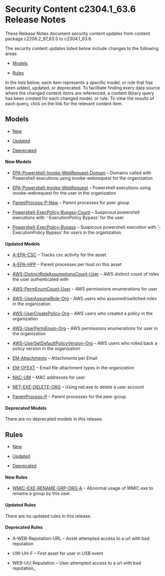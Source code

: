 Security Content c2304.1_63.6 Release Notes
============================================

These Release Notes document security content updates from content package c2206.2_97_63.5 to c2304.1_63.6.

The security content updates listed below include changes to the following areas:


* [Models](#Models)

* [Rules](#Rules)

In the lists below, each item represents a specific  model, or rule that has been added, updated, or deprecated. To facilitate finding every data source where the changed content items are referenced, a content library query has been created for each changed  model, or rule. To view the results of each query, click on the link for the relevant content item.




Models
------
* [New](#New-Models)

* [Updated](#Updated-Models)

* [Deprecated](#Deprecated-Models)

#### New Models
* [EPA-Powershell-Invoke-WebRequest-Domain](https://github.com/ExabeamLabs/Content-Doc/search?q=EPA-Powershell-Invoke-WebRequest-Domain) &#8211; Domains called with Powershell executions using invoke-webrequest for the organization

* [EPA-Powershell-Invoke-WebRequest](https://github.com/ExabeamLabs/Content-Doc/search?q=EPA-Powershell-Invoke-WebRequest) &#8211; Powershell executions using invoke-webrequest for the user in the organization

* [ParentProcess-P-New](https://github.com/ExabeamLabs/Content-Doc/search?q=ParentProcess-P-New) &#8211; Parent processes for peer group

* [Powershell-ExecPolicy-Bypass-Count](https://github.com/ExabeamLabs/Content-Doc/search?q=Powershell-ExecPolicy-Bypass-Count) &#8211; Suspicous powershell executions with '-ExecutionPolicy Bypass' for the user

* [Powershell-ExecPolicy-Bypass](https://github.com/ExabeamLabs/Content-Doc/search?q=Powershell-ExecPolicy-Bypass) &#8211; Suspicous powershell execution with '-ExecutionPolicy Bypass' for users in the organization.


#### Updated Models
* [A-EPA-CSC](https://github.com/ExabeamLabs/Content-Doc/search?q=A-EPA-CSC) &#8211; Tracks csc activity for the asset.

* [A-EPA-HPP](https://github.com/ExabeamLabs/Content-Doc/search?q=A-EPA-HPP) &#8211; Parent processes per host on this asset

* [AWS-DistinctRoleAssumptionsCount-User](https://github.com/ExabeamLabs/Content-Doc/search?q=AWS-DistinctRoleAssumptionsCount-User) &#8211; AWS distinct count of roles the user authenticated with

* [AWS-PermEnumCount-User](https://github.com/ExabeamLabs/Content-Doc/search?q=AWS-PermEnumCount-User) &#8211; AWS permissions enumerations for user

* [AWS-UserAssumeRole-Org](https://github.com/ExabeamLabs/Content-Doc/search?q=AWS-UserAssumeRole-Org) &#8211; AWS users who assumed/switched roles in the organization

* [AWS-UserCreatePolicy-Org](https://github.com/ExabeamLabs/Content-Doc/search?q=AWS-UserCreatePolicy-Org) &#8211; AWS users who created a policy in the organization

* [AWS-UserPermEnum-Org](https://github.com/ExabeamLabs/Content-Doc/search?q=AWS-UserPermEnum-Org) &#8211; AWS permissions enumerations for user in the organization

* [AWS-UserSetDefaultPolicyVersion-Org](https://github.com/ExabeamLabs/Content-Doc/search?q=AWS-UserSetDefaultPolicyVersion-Org) &#8211; AWS users who rolled back a policy version in the organization

* [EM-Attachments](https://github.com/ExabeamLabs/Content-Doc/search?q=EM-Attachments) &#8211; Attachments per Email

* [EM-OFEXT](https://github.com/ExabeamLabs/Content-Doc/search?q=EM-OFEXT) &#8211; Email file attachment types in the organization

* [NAC-UM](https://github.com/ExabeamLabs/Content-Doc/search?q=NAC-UM) &#8211; MAC addresses for user

* [NET-EXE-DELETE-ORG](https://github.com/ExabeamLabs/Content-Doc/search?q=NET-EXE-DELETE-ORG) &#8211; Using net.exe to delete a user account

* [ParentProcess-P](https://github.com/ExabeamLabs/Content-Doc/search?q=ParentProcess-P) &#8211; Parent processes for the peer group


#### Deprecated Models
There are no deprecated models in this release.

Rules
-----
* [New](#New-Rules)

* [Updated](#Updated-Rules)

* [Deprecated](#Deprecated-Rules)

#### New Rules
* [WMIC-EXE-RENAME-GRP-ORG-A](https://github.com/ExabeamLabs/Content-Doc/search?q=WMIC-EXE-RENAME-GRP-ORG-A) &#8211; Abnormal usage of WMIC.exe to rename a group by this user.


#### Updated Rules
There are no updated rules in this release.

#### Deprecated Rules
* A-WEB-Reputation-URL &#8211; Asset attempted access to a url with bad reputation

* UW-UH-F &#8211; First asset for user in USB event

* WEB-UU-Reputation &#8211; User attempted access to a url with bad reputation_


